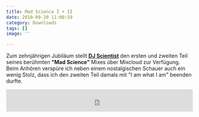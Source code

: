 ```yaml
---
title: Mad Science I + II
date: 2010-09-20 11:00:59
category: Downloads
tags: []
image: ''

---
```


Zum zehnjährigen Jubiläum stellt [**DJ Scientist**](http://www.e-q-x.net) den ersten und zweiten Teil seines berühmten **"Mad Science"** Mixes über Mixcloud zur Verfügung. Beim Anhören verspüre ich neben einem nostalgischen Schauer auch ein wenig Stolz, dass ich den zweiten Teil damals mit "I am what I am" beenden durfte.  
<iframe width="100%" height="60" src="https://www.mixcloud.com/widget/iframe/?hide\_cover=1&mini=1&feed=%2Fdjscientist%2Fmad-science-part-i%2F" frameborder="0" ></iframe>
